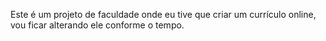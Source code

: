 Este é um projeto de faculdade onde eu tive que criar um currículo online, vou ficar alterando ele conforme o tempo.
